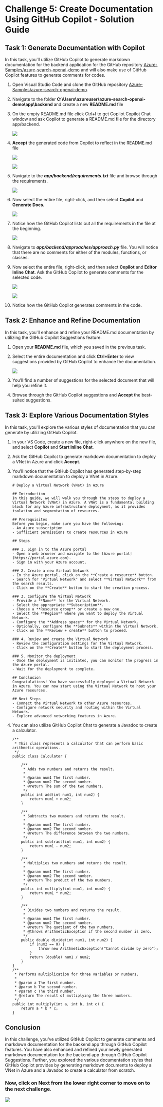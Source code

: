# Challenge 5: Create Documentation Using GitHub Copilot - Solution Guide

## Task 1: Generate Documentation with Copilot

In this task, you'll utilize GitHub Copilot to generate markdown documentation for the backend application for the GitHub repository [Azure-Samples/azure-search-openai-demo](https://github.com/Azure-Samples/azure-search-openai-demo) and will also make use of GitHub Copilot features to generate comments for codes.

1. Open Visual Studio Code and clone the GitHub repository [Azure-Samples/azure-search-openai-demo](https://github.com/Azure-Samples/azure-search-openai-demo).

1. Navigate to the folder **C:\Users\azureuser\azure-search-openai-demo\app\backend** and create a new **README.md** file

1. On the empty README.md file click Ctrl+I to get Copilot Copilot Chat window and ask Copilot to generate a README.md file for the directory app/backend.

   ![](../../media/Generatee.png)

1. **Accept** the generated code from Copilot to reflect in the README.md file

   ![](../../media/Code3.png)

   ![](../../media/Code2.png)

1. Navigate to the ***app/backend/requirements.txt*** file and browse through the requirements. 

   ![](../../media/backend-requirements.png)

1. Now select the entire file, right-click, and then select **Copilot** and **Generate Docs**.

   ![](../../media/backend-requirements-generate-docsupd.png)

1. Notice how the GitHub Copilot lists out all the requirements in the file at the beginning.

   ![](../../media/backend-requirements-list.png)

1. Navigate to ***app/backend/approaches/approach.py*** file. You will notice that there are no comments for either of the modules, functions, or classes.

1. Now select the entire file, right-click, and then select **Copilot** and **Editor Inline Chat**. Ask the GitHub Copilot to generate comments for the selected code.

   ![](../../media/CH5T1S9.png)

   ![](../../media/snap2.png)

1. Notice how the GitHub Copilot generates comments in the code.

## Task 2: Enhance and Refine Documentation

In this task, you'll enhance and refine your README.md documentation by utilizing the GitHub Copilot Suggestions feature.

1. Open your **README.md** file, which you saved in the previous task.

1. Select the entire documentation and click **Ctrl+Enter** to view suggestions provided by GitHub Copilot to enhance the documentation.

   ![](../../media/backend-readme-suggestions.png)

1. You'll find a number of suggestions for the selected document that will help you refine it.

1. Browse through the GitHub Copilot suggestions and **Accept** the best-suited suggestions.

## Task 3: Explore Various Documentation Styles

In this task, you'll explore the various styles of documentation that you can generate by utilizing GitHub Copilot.

1. In your VS Code, create a new file, right-click anywhere on the new file, and select **Copilot** and **Start Inline Chat**.

1. Ask the GitHub Copilot to generate markdown documentation to deploy a VNet in Azure and click **Accept**.

1. You'll notice that the GitHub Copilot has generated step-by-step markdown documentation to deploy a VNet in Azure.

   ```
   # Deploy a Virtual Network (VNet) in Azure

   ## Introduction
   In this guide, we will walk you through the steps to deploy a Virtual Network (VNet) in Azure. A VNet is a fundamental building block for any Azure infrastructure deployment, as it provides isolation and segmentation of resources.

   ## Prerequisites
   Before you begin, make sure you have the following:
   - An Azure subscription
   - Sufficient permissions to create resources in Azure
   
   ## Steps

   ### 1. Sign in to the Azure portal
   - Open a web browser and navigate to the [Azure portal](https://portal.azure.com).
   - Sign in with your Azure account.

   ### 2. Create a new Virtual Network
   - In the Azure portal, click on the **Create a resource** button.
   - Search for "Virtual Network" and select **Virtual Network** from the search results.
   - Click on the **Create** button to start the creation process.

   ### 3. Configure the Virtual Network
   - Provide a **Name** for the Virtual Network.
   - Select the appropriate **Subscription**.
   - Choose a **Resource group** or create a new one.
   - Select the **Region** where you want to deploy the Virtual Network.
   - Configure the **Address space** for the Virtual Network.
   - Optionally, configure the **Subnets** within the Virtual Network.
   - Click on the **Review + create** button to proceed.

   ### 4. Review and create the Virtual Network
   - Review the configuration settings for the Virtual Network.
   - Click on the **Create** button to start the deployment process.
   
   ### 5. Monitor the deployment
   - Once the deployment is initiated, you can monitor the progress in the Azure portal.
   - Wait for the deployment to complete.

   ## Conclusion
   Congratulations! You have successfully deployed a Virtual Network in Azure. You can now start using the Virtual Network to host your    Azure resources.

   ## Next Steps
   - Connect the Virtual Network to other Azure resources.
   - Configure network security and routing within the Virtual Network.
   - Explore advanced networking features in Azure.
   ```

1. You can also utilize GitHub Copilot Chat to generate a Javadoc to create a calculator.

   ```
   /**
    * This class represents a calculator that can perform basic arithmetic operations.
    */
   public class Calculator {
    
       /**
        * Adds two numbers and returns the result.
        *
        * @param num1 The first number.
        * @param num2 The second number.
        * @return The sum of the two numbers.
        */
       public int add(int num1, int num2) {
           return num1 + num2;
       }
    
       /**
        * Subtracts two numbers and returns the result.
        *
        * @param num1 The first number.
        * @param num2 The second number.
        * @return The difference between the two numbers.
        */
       public int subtract(int num1, int num2) {
           return num1 - num2;
       }
    
       /**
        * Multiplies two numbers and returns the result.
        *
        * @param num1 The first number.
        * @param num2 The second number.
        * @return The product of the two numbers.
        */
       public int multiply(int num1, int num2) {
           return num1 * num2;
       }
    
       /**
        * Divides two numbers and returns the result.
        *
        * @param num1 The first number.
        * @param num2 The second number.
        * @return The quotient of the two numbers.
        * @throws ArithmeticException if the second number is zero.
        */
       public double divide(int num1, int num2) {
           if (num2 == 0) {
               throw new ArithmeticException("Cannot divide by zero");
           }
           return (double) num1 / num2;
       }
   }
   /**
    * Performs multiplication for three variables or numbers.
    *
    * @param a The first number.
    * @param b The second number.
    * @param c The third number.
    * @return The result of multiplying the three numbers.
    */
   public int multiply(int a, int b, int c) {
       return a * b * c;
   }
   ```
   
## Conclusion

In this challenge, you've utilized GitHub Copilot to generate comments and markdown documentation for the backend app through GitHub Copilot features. You have also enhanced and refined your newly generated markdown documentation for the backend app through GitHub Copilot Suggestions. Further, you explored the various documentation styles that GitHub Copilot provides by generating markdown documents to deploy a VNet in Azure and a Javadoc to create a calculator from scratch.

### Now, click on Next from the lower right corner to move on to the next challenge.

![](../../media/next-page.png)
















